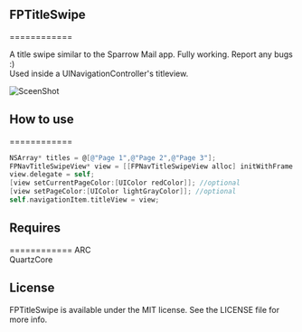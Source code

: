 ## FPTitleSwipe
============

A title swipe similar to the Sparrow Mail app. Fully working. Report any bugs :)  
Used inside a UINavigationController's titleview.

![SceenShot](http://i.imgur.com/wkmIX.png "SceenShot")

## How to use
============

``` objective-c
NSArray* titles = @[@"Page 1",@"Page 2",@"Page 3"];
FPNavTitleSwipeView* view = [[FPNavTitleSwipeView alloc] initWithFrame:CGRectMake(0, 0, 120, 40) titleItems:titles];
view.delegate = self;
[view setCurrentPageColor:[UIColor redColor]]; //optional
[view setPageColor:[UIColor lightGrayColor]]; //optional
self.navigationItem.titleView = view;
```


## Requires
============
ARC  
QuartzCore






## License

FPTitleSwipe is available under the MIT license. See the LICENSE file for more info.




